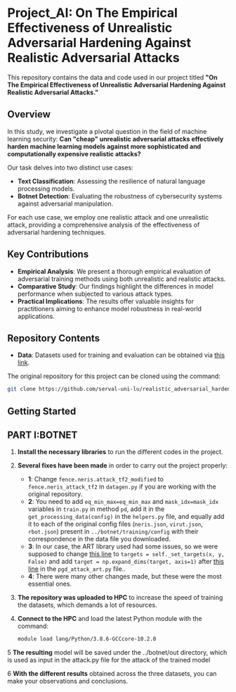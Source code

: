 # Project_AI: On The Empirical Effectiveness of Unrealistic Adversarial Hardening Against Realistic Adversarial Attacks

This repository contains the data and code used in our project titled **"On The Empirical Effectiveness of Unrealistic Adversarial Hardening Against Realistic Adversarial Attacks."**

## Overview

In this study, we investigate a pivotal question in the field of machine learning security: **Can "cheap" unrealistic adversarial attacks effectively harden machine learning models against more sophisticated and computationally expensive realistic attacks?**

Our task delves into two distinct use cases:
- **Text Classification**: Assessing the resilience of natural language processing models.
- **Botnet Detection**: Evaluating the robustness of cybersecurity systems against adversarial manipulation.

For each use case, we employ one realistic attack and one unrealistic attack, providing a comprehensive analysis of the effectiveness of adversarial hardening techniques.

## Key Contributions

- **Empirical Analysis**: We present a thorough empirical evaluation of adversarial training methods using both unrealistic and realistic attacks.
- **Comparative Study**: Our findings highlight the differences in model performance when subjected to various attack types.
- **Practical Implications**: The results offer valuable insights for practitioners aiming to enhance model robustness in real-world applications.

## Repository Contents

- **Data**: Datasets used for training and evaluation can be obtained via [this link](https://uniluxembourg-my.sharepoint.com/personal/salijona_dyrmishi_uni_lu/_layouts/15/onedrive.aspx?id=%2Fpersonal%2Fsalijona%5Fdyrmishi%5Funi%5Flu%2FDocuments%2Frealistic%5Fadversarial%5Fhardening&ga=1).

The original repository for this project can be cloned using the command:
```bash
git clone https://github.com/serval-uni-lu/realistic_adversarial_hardening.git
```

## Getting Started
## PART I:BOTNET
1. **Install the necessary libraries** to run the different codes in the project.

2. **Several fixes have been made** in order to carry out the project properly:
   - **1**: Change `fence.neris.attack_tf2_modified` to `fence.neris_attack_tf2` in `datagen.py` if you are working with the original repository.
   - **2**: You need to add `eq_min_max=eq_min_max` and `mask_idx=mask_idx` variables in `train.py` in method `pd`, add it in the `get_processing_data(config)` in the `helpers.py` file, and equally add it to each of the original config files (`neris.json`, `virut.json`, `rbot.json`) present in `../botnet/training/config` with their correspondence in the data file you downloaded.
   - **3**: In our case, the ART library used had some issues, so we were supposed to change [this line](https://github.com/Trusted-AI/adversarial-robustness-toolbox/blob/970c74a849b9dde060a9ad33024476882c995d5f/art/attacks/evasion/projected_gradient_descent/projected_gradient_descent_tensorflow_v2.py#L154) to `targets = self._set_targets(x, y, False)` and add `target = np.expand_dims(target, axis=1)` after [this line](https://github.com/serval-uni-lu/realistic_adversarial_hardening/blob/2103877bb3a1e48b9953bc08f3abc319f7b8d695/botnet/attack/pgd/pgd_attack_art.py#L48) in the `pgd_attack_art.py` file..
   - **4**: There were many other changes made, but these were the most essential ones.

3. **The repository was uploaded to HPC** to increase the speed of training the datasets, which demands a lot of resources.

4. **Connect to the HPC** and load the latest Python module with the command:
   ```bash
   module load lang/Python/3.8.6-GCCcore-10.2.0
   ```
5 **The resulting** model will be saved under the ../botnet/out directory, which is used as input in the attack.py file for the attack of the trained model

6 **With the different results** obtained across the three datasets, you can make your observations and conclusions.

